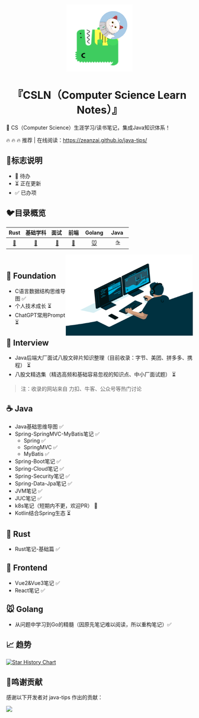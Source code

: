 <div align="center">
 <img width="180px" src="src/.vuepress/public/logo.png">
    <p/>
 <h1>『CSLN（Computer Science Learn Notes）』</h1>
</div>





:rocket: CS（Computer Science）生涯学习/读书笔记，集成Java知识体系！

:fire: :fire: :fire:  推荐 | 在线阅读：<https://zeanzai.github.io/java-tips/>

## :milky_way:标志说明

* 🚫 待办
* ⏳ 正在更新
* ✅ 已办项

## :bird:目录概览

|          Rust       |          基础学科           |       面试&nbsp;       |         前端         | &nbsp;Golang&nbsp;  | &nbsp;Java&nbsp;&nbsp; |
| :---------------------: | :-------------------------: | :--------------------: | :------------------: | :-----------------: | :--------------------: |
| [🦀](#Rust) | [:baby_chick:](#Foundation) | [:tiger:](#Interview) | [:ocean:](#Frontend) | [:mouse:](#golang) |   [:coffee:](#java)    |

<img align="right" alt="GIF" src="src/.vuepress/public/code.gif" width="343" height="220" title="Do what you like, and do it best!"> &nbsp;

## :baby_chick: Foundation

* C语言数据结构思维导图 ✅
* 个人技术成长 ⏳
* ChatGPT常用Prompt ⏳



## :tiger: Interview

* Java后端大厂面试八股文碎片知识整理（目前收录：字节、美团、拼多多、携程） ⏳
* 八股文精选集（精选高频和基础容易忽视的知识点、中小厂面试题） ⏳

> 注：收录的网站来自 力扣、牛客、公众号等热门讨论

## :coffee: Java

* Java基础思维导图 ✅
* Spring-SpringMVC-MyBatis笔记 ✅
  * Spring  ✅
  * SpringMVC ✅
  * MyBatis ✅
* Spring-Boot笔记 ✅
* Spring-Cloud笔记 ✅
* Spring-Security笔记 ✅
* Spring-Data-Jpa笔记 ✅
* JVM笔记 ✅
* JUC笔记 ✅
* k8s笔记（短期内不更，欢迎PR） 🚫
* Kotlin结合Spring生态 ⏳ 

## 🦀 Rust

- Rust笔记-基础篇 ✅



## :ocean: Frontend

* Vue2&Vue3笔记 ✅
* React笔记 ✅


## :mouse: Golang

* 从问题中学习到Go的精髓（因原先笔记难以阅读，所以重构笔记）✅



## :chart_with_upwards_trend: 趋势

[![Star History Chart](https://api.star-history.com/svg?repos=zeanzai/java-tips&type=Date)](https://star-history.com/#zeanzai/java-tips&Date)



## 🌸鸣谢贡献

感谢以下开发者对 java-tips 作出的贡献：

<a href="https://github.com/zeanzai/java-tips/graphs/contributors">
  <img src="https://contrib.rocks/image?repo=zeanzai/java-tips&max=1000" />
</a>
